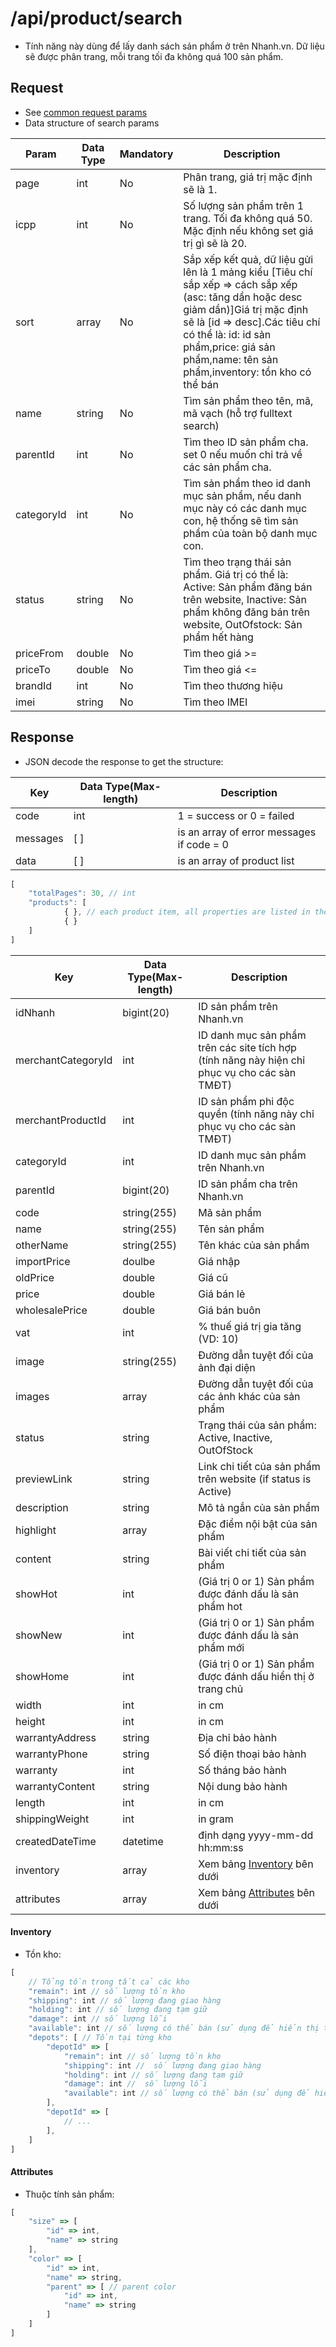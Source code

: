 # /api/product/search

* Tính năng này dùng để lấy danh sách sản phẩm ở trên Nhanh.vn. Dữ liệu sẽ được phân trang, mỗi trang tối đa không quá 100 sản phẩm.

## Request

* See [common request params](/api.md#request)
* Data structure of search params

| Param | Data Type | Mandatory | Description |
| --- | --- | --- | --- |
| page | int | No | Phân trang, giá trị mặc định sẽ là 1. |
| icpp | int | No | Số lượng sản phẩm trên 1 trang. Tối đa không quá 50. Mặc định nếu không set giá trị gì sẽ là 20. |
| sort | array | No | Sắp xếp kết quả, dữ liệu gửi lên là 1 mảng kiểu \[Tiêu chí sắp xếp =&gt; cách sắp xếp \(asc: tăng dần hoặc desc giảm dần\)\]Giá trị mặc định sẽ là \[id =&gt; desc\].Các tiêu chí có thể là: id: id sản phẩm,price: giá sản phẩm,name: tên sản phẩm,inventory: tồn kho có thể bán |
| name | string | No | Tìm sản phẩm theo tên, mã, mã vạch \(hỗ trợ fulltext search\) |
| parentId | int | No | Tìm theo ID sản phẩm cha. set 0 nếu muốn chỉ trả về các sản phẩm cha. |
| categoryId | int | No | Tìm sản phẩm theo id danh mục sản phẩm, nếu danh mục này có các danh mục con, hệ thống sẽ tìm sản phẩm của toàn bộ danh mục con. |
| status | string | No | Tìm theo trạng thái sản phẩm. Giá trị có thể là: Active: Sản phẩm đăng bán trên website, Inactive: Sản phẩm không đăng bán trên website, OutOfstock: Sản phẩm hết hàng |
| priceFrom | double | No | Tìm theo giá &gt;= |
| priceTo | double | No | Tìm theo giá &lt;= |
| brandId | int | No | Tìm theo thương hiệu |
| imei | string | No | Tìm theo IMEI |

## Response

* JSON decode the response to get the structure:

| Key | Data Type\(Max-length\) | Description |
| --- | --- | --- |
| code | int | 1 = success or 0 = failed |
| messages | \[ \] | is an array of error messages if code = 0 |
| data | \[ \] | is an array of product list |

```js
[
    "totalPages": 30, // int
    "products": [
            { }, // each product item, all properties are listed in the table below
            { }
    ]
]
```

| Key | Data Type\(Max-length\) | Description |
| --- | --- | --- |
| idNhanh | bigint\(20\) | ID sản phẩm trên Nhanh.vn |
| merchantCategoryId | int | ID danh mục sản phẩm trên các site tích hợp \(tính năng này hiện chỉ phục vụ cho các sàn TMĐT\) |
| merchantProductId | int | ID sản phẩm phi độc quyền \(tính năng này chỉ phục vụ cho các sàn TMĐT\) |
| categoryId | int | ID danh mục sản phẩm trên Nhanh.vn |
| parentId | bigint\(20\) | ID sản phẩm cha trên Nhanh.vn |
| code | string\(255\) | Mã sản phẩm |
| name | string\(255\) | Tên sản phẩm |
| otherName | string\(255\) | Tên khác của sản phẩm |
| importPrice | doulbe | Giá nhập |
| oldPrice | double | Giá cũ |
| price | double | Giá bán lẻ |
| wholesalePrice | double | Giá bán buôn |
| vat | int | % thuế giá trị gia tăng \(VD: 10\) |
| image | string\(255\) | Đường dẫn tuyệt đối của ảnh đại diện |
| images | array | Đường dẫn tuyệt đối của các ảnh khác của sản phẩm |
| status | string | Trạng thái của sản phẩm: Active, Inactive, OutOfStock |
| previewLink | string | Link chi tiết của sản phẩm trên website \(if status is Active\) |
| description | string | Mô tả ngắn của sản phẩm |
| highlight | array | Đặc điểm nội bật của sản phẩm |
| content | string | Bài viết chi tiết của sản phẩm |
| showHot | int | \(Giá trị 0 or 1\) Sản phẩm được đánh dấu là sản phẩm hot |
| showNew | int | \(Giá trị 0 or 1\) Sản phẩm được đánh dấu là sản phẩm mới |
| showHome | int | \(Giá trị 0 or 1\) Sản phẩm được đánh dấu hiển thị ở trang chủ |
| width | int | in cm |
| height | int | in cm |
| warrantyAddress | string | Địa chỉ bảo hành |
| warrantyPhone | string | Số điện thoại bảo hành |
| warranty | int | Số tháng bảo hành |
| warrantyContent | string | Nội dung bảo hành |
| length | int | in cm |
| shippingWeight | int | in gram |
| createdDateTime | datetime | định dạng yyyy-mm-dd hh:mm:ss |
| inventory | array | Xem bảng [Inventory](search.md#inventory) bên dưới |
| attributes | array | Xem bảng [Attributes](search.md#attributes) bên dưới |

#### Inventory

* Tồn kho:

```js
[
    // Tổng tồn trong tất cả các kho
    "remain": int // số lượng tồn kho
    "shipping": int // số lượng đang giao hàng
    "holding": int // số lượng đang tạm giữ
    "damage": int // số lượng lỗi
    "available": int // số lượng có thể bán (sử dụng để hiển thị trên website, chặn đặt hàng khi hết số tồn hoặc vượt quá số tồn).
    "depots": [ // Tồn tại từng kho
        "depotId" => [
            "remain": int // số lượng tồn kho
            "shipping": int //  số lượng đang giao hàng
            "holding": int // số lượng đang tạm giữ
            "damage": int //  số lượng lỗi
            "available": int // số lượng có thể bán (sử dụng để hiển thị trên website, chặn đặt hàng khi hết số tồn hoặcvượt quá số tồn).
        ],
        "depotId" => [
            // ...
        ],
    ]
]
```

#### Attributes

* Thuộc tính sản phẩm:

```js
[
    "size" => [
        "id" => int,
        "name" => string
    ],
    "color" => [
        "id" => int,
        "name" => string,
        "parent" => [ // parent color
            "id" => int,
            "name" => string
        ]
    ]
]
```



